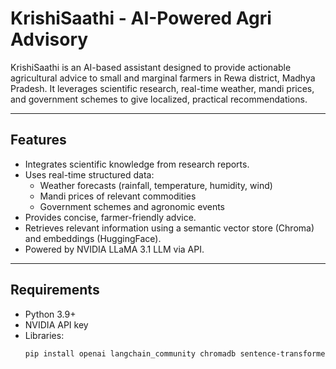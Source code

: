 # KrishiSaathi - AI-Powered Agri Advisory

KrishiSaathi is an AI-based assistant designed to provide actionable agricultural advice to small and marginal farmers in Rewa district, Madhya Pradesh. It leverages scientific research, real-time weather, mandi prices, and government schemes to give localized, practical recommendations.

---

## Features

- Integrates scientific knowledge from research reports.
- Uses real-time structured data:
  - Weather forecasts (rainfall, temperature, humidity, wind)
  - Mandi prices of relevant commodities
  - Government schemes and agronomic events
- Provides concise, farmer-friendly advice.
- Retrieves relevant information using a semantic vector store (Chroma) and embeddings (HuggingFace).
- Powered by NVIDIA LLaMA 3.1 LLM via API.

---

## Requirements

- Python 3.9+
- NVIDIA API key
- Libraries:
  ```bash
  pip install openai langchain_community chromadb sentence-transformers python-dotenv
